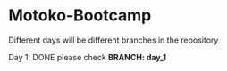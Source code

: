 # Motoko-Bootcamp
Different days will be different branches in the repository

Day 1: DONE please check **BRANCH: day_1**
